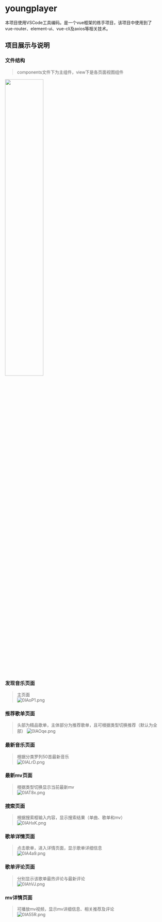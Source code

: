 # youngplayer
本项目使用VSCode工具编码。是一个vue框架的练手项目，该项目中使用到了vue-router、element-ui、vue-cli及axios等相关技术。  

## 项目展示与说明  

### 文件结构  
> components文件下为主组件，view下是各页面视图组件
<img src="https://s1.ax1x.com/2020/10/14/0IVHBD.png" width="50%" height="50%">  

### 发现音乐页面  
> 主页面  
![0IAoP1.png](https://s1.ax1x.com/2020/10/14/0IAoP1.png)  

### 推荐歌单页面  
> 头部为精品歌单，主体部分为推荐歌单，且可根据类型切换推荐（默认为全部）
![0IAOqe.png](https://s1.ax1x.com/2020/10/14/0IAOqe.png)  

### 最新音乐页面  
> 根据分类罗列50首最新音乐  
![0IALrD.png](https://s1.ax1x.com/2020/10/14/0IALrD.png)  

### 最新mv页面  
> 根据类型切换显示当前最新mv  
![0IAT8x.png](https://s1.ax1x.com/2020/10/14/0IAT8x.png)  

### 搜索页面  
> 根据搜索框输入内容，显示搜索结果（单曲、歌单和mv）  
![0IAHxK.png](https://s1.ax1x.com/2020/10/14/0IAHxK.png)  

### 歌单详情页面  
> 点击歌单，进入详情页面，显示歌单详细信息  
![0IA4a9.png](https://s1.ax1x.com/2020/10/14/0IA4a9.png)  

### 歌单评论页面  
> 分别显示该歌单最热评论与最新评论  
![0IAhVJ.png](https://s1.ax1x.com/2020/10/14/0IAhVJ.png)  

### mv详情页面  
> 可播放mv视频，显示mv详细信息、相关推荐及评论  
![0IA55R.png](https://s1.ax1x.com/2020/10/14/0IA55R.png)  

